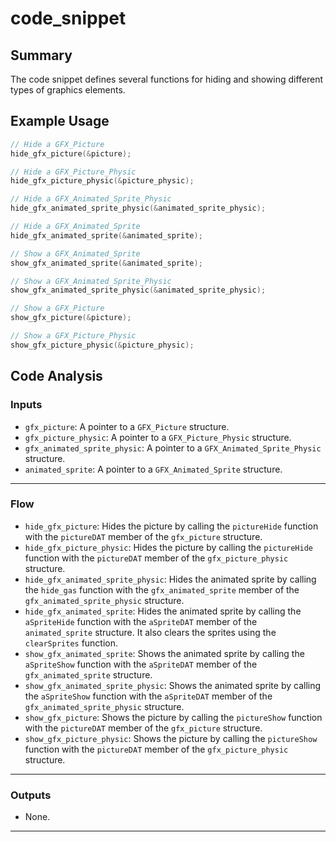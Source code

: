 # code_snippet
## Summary
The code snippet defines several functions for hiding and showing different types of graphics elements.

## Example Usage
```c
// Hide a GFX_Picture
hide_gfx_picture(&picture);

// Hide a GFX_Picture_Physic
hide_gfx_picture_physic(&picture_physic);

// Hide a GFX_Animated_Sprite_Physic
hide_gfx_animated_sprite_physic(&animated_sprite_physic);

// Hide a GFX_Animated_Sprite
hide_gfx_animated_sprite(&animated_sprite);

// Show a GFX_Animated_Sprite
show_gfx_animated_sprite(&animated_sprite);

// Show a GFX_Animated_Sprite_Physic
show_gfx_animated_sprite_physic(&animated_sprite_physic);

// Show a GFX_Picture
show_gfx_picture(&picture);

// Show a GFX_Picture_Physic
show_gfx_picture_physic(&picture_physic);
```

## Code Analysis
### Inputs
- `gfx_picture`: A pointer to a `GFX_Picture` structure.
- `gfx_picture_physic`: A pointer to a `GFX_Picture_Physic` structure.
- `gfx_animated_sprite_physic`: A pointer to a `GFX_Animated_Sprite_Physic` structure.
- `animated_sprite`: A pointer to a `GFX_Animated_Sprite` structure.
___
### Flow
- `hide_gfx_picture`: Hides the picture by calling the `pictureHide` function with the `pictureDAT` member of the `gfx_picture` structure.
- `hide_gfx_picture_physic`: Hides the picture by calling the `pictureHide` function with the `pictureDAT` member of the `gfx_picture_physic` structure.
- `hide_gfx_animated_sprite_physic`: Hides the animated sprite by calling the `hide_gas` function with the `gfx_animated_sprite` member of the `gfx_animated_sprite_physic` structure.
- `hide_gfx_animated_sprite`: Hides the animated sprite by calling the `aSpriteHide` function with the `aSpriteDAT` member of the `animated_sprite` structure. It also clears the sprites using the `clearSprites` function.
- `show_gfx_animated_sprite`: Shows the animated sprite by calling the `aSpriteShow` function with the `aSpriteDAT` member of the `gfx_animated_sprite` structure.
- `show_gfx_animated_sprite_physic`: Shows the animated sprite by calling the `aSpriteShow` function with the `aSpriteDAT` member of the `gfx_animated_sprite_physic` structure.
- `show_gfx_picture`: Shows the picture by calling the `pictureShow` function with the `pictureDAT` member of the `gfx_picture` structure.
- `show_gfx_picture_physic`: Shows the picture by calling the `pictureShow` function with the `pictureDAT` member of the `gfx_picture_physic` structure.
___
### Outputs
- None.
___
